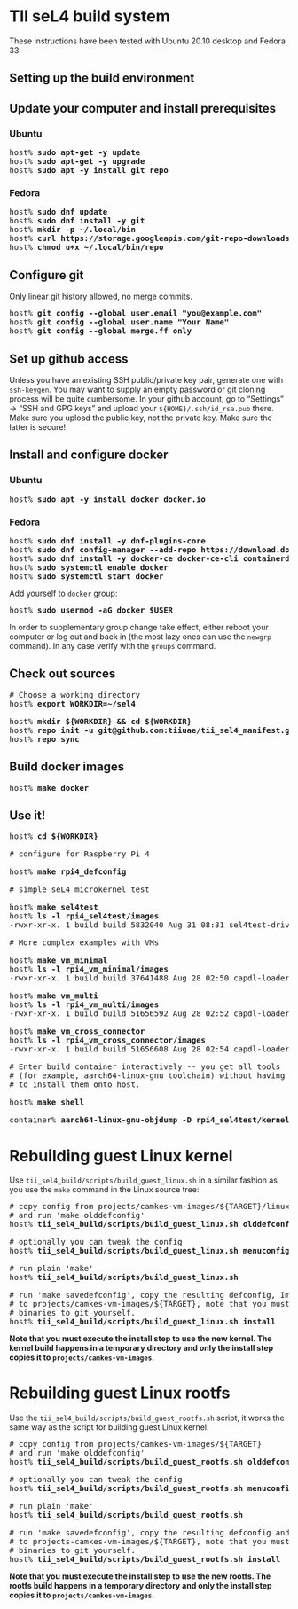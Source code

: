# TII seL4 build system

These instructions have been tested with Ubuntu 20.10 desktop and Fedora 33.

## Setting up the build environment

## Update your computer and install prerequisites

### Ubuntu
<pre>
host% <b>sudo apt-get -y update</b>
host% <b>sudo apt-get -y upgrade</b>
host% <b>sudo apt -y install git repo</b>
</pre>

### Fedora
<pre>
host% <b>sudo dnf update</b>
host% <b>sudo dnf install -y git</b>
host% <b>mkdir -p ~/.local/bin</b>
host% <b>curl https://storage.googleapis.com/git-repo-downloads/repo > ~/.local/bin/repo</b>
host% <b>chmod u+x ~/.local/bin/repo</b>
</pre>

## Configure git

Only linear git history allowed, no merge commits.

<pre>
host% <b>git config --global user.email "you@example.com"</b>
host% <b>git config --global user.name "Your Name"</b>
host% <b>git config --global merge.ff only</b>
</pre>

## Set up github access

Unless you have an existing SSH public/private key pair, generate one with ```ssh-keygen```. You may want to supply an empty password
or git cloning process will be quite cumbersome. In your github account, go to “Settings” → “SSH and GPG keys” and upload your
```${HOME}/.ssh/id_rsa.pub``` there. Make sure you upload the public key, not the private key. Make sure the latter is secure!


## Install and configure docker

### Ubuntu
<pre>
host% <b>sudo apt -y install docker docker.io</b>
</pre>

### Fedora
<pre>
host% <b>sudo dnf install -y dnf-plugins-core</b>
host% <b>sudo dnf config-manager --add-repo https://download.docker.com/linux/fedora/docker-ce.repo</b>
host% <b>sudo dnf install -y docker-ce docker-ce-cli containerd.io</b>
host% <b>sudo systemctl enable docker</b>
host% <b>sudo systemctl start docker</b>
</pre>

Add yourself to ```docker``` group:

<pre>
host% <b>sudo usermod -aG docker $USER</b>
</pre>

In order to supplementary group change take effect, either reboot your computer or log out and back in (the most lazy ones can
use the ```newgrp``` command). In any case verify with the ```groups``` command.

## Check out sources
<pre>
# Choose a working directory
host% <b>export WORKDIR=~/sel4</b>

host% <b>mkdir ${WORKDIR} && cd ${WORKDIR}</b>
host% <b>repo init -u git@github.com:tiiuae/tii_sel4_manifest.git -b tii/development</b>
host% <b>repo sync</b>
</pre>

## Build docker images
<pre>
host% <b>make docker</b>
</pre>

## Use it!

<pre>
host% <b>cd ${WORKDIR}</b>

# configure for Raspberry Pi 4

host% <b>make rpi4_defconfig</b>

# simple seL4 microkernel test

host% <b>make sel4test</b>
host% <b>ls -l rpi4_sel4test/images</b>
-rwxr-xr-x. 1 build build 5832040 Aug 31 08:31 sel4test-driver-image-arm-bcm2711

# More complex examples with VMs

host% <b>make vm_minimal</b>
host% <b>ls -l rpi4_vm_minimal/images</b>
-rwxr-xr-x. 1 build build 37641488 Aug 28 02:50 capdl-loader-image-arm-bcm2711

host% <b>make vm_multi</b>
host% <b>ls -l rpi4_vm_multi/images</b>
-rwxr-xr-x. 1 build build 51656592 Aug 28 02:52 capdl-loader-image-arm-bcm2711

host% <b>make vm_cross_connector</b>
host% <b>ls -l rpi4_vm_cross_connector/images</b>
-rwxr-xr-x. 1 build build 51656608 Aug 28 02:54 capdl-loader-image-arm-bcm2711

# Enter build container interactively -- you get all tools
# (for example, aarch64-linux-gnu toolchain) without having
# to install them onto host.

host% <b>make shell</b>

container% <b>aarch64-linux-gnu-objdump -D rpi4_sel4test/kernel/kernel.elf</b>
</pre>

# Rebuilding guest Linux kernel

Use ```tii_sel4_build/scripts/build_guest_linux.sh``` in a similar fashion as you
use the ```make``` command in the Linux source tree:

<pre>
# copy config from projects/camkes-vm-images/${TARGET}/linux-configs
# and run 'make olddefconfig'
host% <b>tii_sel4_build/scripts/build_guest_linux.sh olddefconfig</b>

# optionally you can tweak the config
host% <b>tii_sel4_build/scripts/build_guest_linux.sh menuconfig</b>

# run plain 'make'
host% <b>tii_sel4_build/scripts/build_guest_linux.sh</b>

# run 'make savedefconfig', copy the resulting defconfig, Image and modules
# to projects/camkes-vm-images/${TARGET}, note that you must commit the
# binaries to git yourself.
host% <b>tii_sel4_build/scripts/build_guest_linux.sh install</b>
</pre>

<b>Note that you must execute the install step to use the new kernel. The kernel
build happens in a temporary directory and only the install step copies it to
```projects/camkes-vm-images```.</b>

# Rebuilding guest Linux rootfs

Use the ```tii_sel4_build/scripts/build_guest_rootfs.sh``` script, it works the same
way as the script for building guest Linux kernel.

<pre>
# copy config from projects/camkes-vm-images/${TARGET}
# and run 'make olddefconfig'
host% <b>tii_sel4_build/scripts/build_guest_rootfs.sh olddefconfig</b>

# optionally you can tweak the config
host% <b>tii_sel4_build/scripts/build_guest_rootfs.sh menuconfig</b>

# run plain 'make'
host% <b>tii_sel4_build/scripts/build_guest_rootfs.sh</b>

# run 'make savedefconfig', copy the resulting defconfig and rootfs
# to projects-camkes-vm-images/${TARGET}, note that you must commit the
# binaries to git yourself.
host% <b>tii_sel4_build/scripts/build_guest_rootfs.sh install</b>
</pre>

<b>Note that you must execute the install step to use the new rootfs. The rootfs
build happens in a temporary directory and only the install step copies it to
```projects/camkes-vm-images```.</b>
